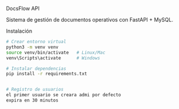  DocsFlow API

Sistema de gestión de documentos operativos con FastAPI + MySQL.

 Instalación

```bash
# Crear entorno virtual
python3 -m venv venv
source venv/bin/activate   # Linux/Mac
venv\Scripts\activate      # Windows

# Instalar dependencias
pip install -r requirements.txt


# Registro de usuarios 
el primer usuario se creara admi por defecto 
expira en 30 minutos 

